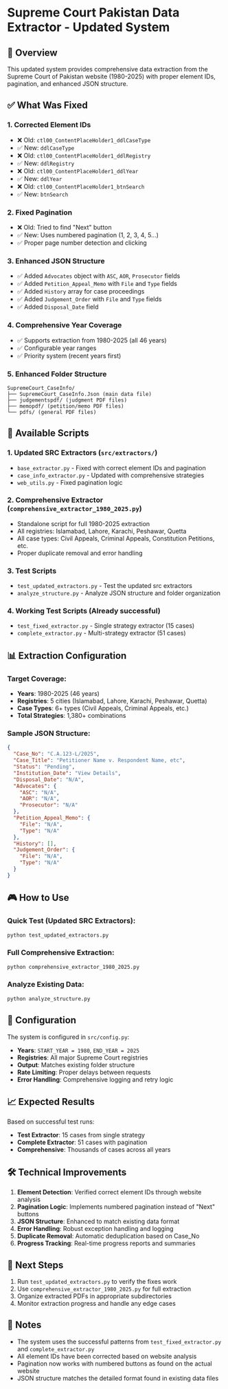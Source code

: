 # Supreme Court Pakistan Data Extractor - Updated System

## 🎯 Overview
This updated system provides comprehensive data extraction from the Supreme Court of Pakistan website (1980-2025) with proper element IDs, pagination, and enhanced JSON structure.

## ✅ What Was Fixed

### 1. **Corrected Element IDs**
- ❌ Old: `ctl00_ContentPlaceHolder1_ddlCaseType`
- ✅ New: `ddlCaseType`
- ❌ Old: `ctl00_ContentPlaceHolder1_ddlRegistry` 
- ✅ New: `ddlRegistry`
- ❌ Old: `ctl00_ContentPlaceHolder1_ddlYear`
- ✅ New: `ddlYear`
- ❌ Old: `ctl00_ContentPlaceHolder1_btnSearch`
- ✅ New: `btnSearch`

### 2. **Fixed Pagination**
- ❌ Old: Tried to find "Next" button
- ✅ New: Uses numbered pagination (1, 2, 3, 4, 5...)
- ✅ Proper page number detection and clicking

### 3. **Enhanced JSON Structure**
- ✅ Added `Advocates` object with `ASC`, `AOR`, `Prosecutor` fields
- ✅ Added `Petition_Appeal_Memo` with `File` and `Type` fields  
- ✅ Added `History` array for case proceedings
- ✅ Added `Judgement_Order` with `File` and `Type` fields
- ✅ Added `Disposal_Date` field

### 4. **Comprehensive Year Coverage**
- ✅ Supports extraction from 1980-2025 (all 46 years)
- ✅ Configurable year ranges
- ✅ Priority system (recent years first)

### 5. **Enhanced Folder Structure**
```
SupremeCourt_CaseInfo/
├── SupremeCourt_CaseInfo.Json (main data file)
├── judgementspdf/ (judgment PDF files)
├── memopdf/ (petition/memo PDF files)
└── pdfs/ (general PDF files)
```

## 🚀 Available Scripts

### 1. **Updated SRC Extractors** (`src/extractors/`)
- `base_extractor.py` - Fixed with correct element IDs and pagination
- `case_info_extractor.py` - Updated with comprehensive strategies
- `web_utils.py` - Fixed pagination logic

### 2. **Comprehensive Extractor** (`comprehensive_extractor_1980_2025.py`)
- Standalone script for full 1980-2025 extraction
- All registries: Islamabad, Lahore, Karachi, Peshawar, Quetta
- All case types: Civil Appeals, Criminal Appeals, Constitution Petitions, etc.
- Proper duplicate removal and error handling

### 3. **Test Scripts**
- `test_updated_extractors.py` - Test the updated src extractors
- `analyze_structure.py` - Analyze JSON structure and folder organization

### 4. **Working Test Scripts** (Already successful)
- `test_fixed_extractor.py` - Single strategy extractor (15 cases)
- `complete_extractor.py` - Multi-strategy extractor (51 cases)

## 📊 Extraction Configuration

### Target Coverage:
- **Years**: 1980-2025 (46 years)
- **Registries**: 5 cities (Islamabad, Lahore, Karachi, Peshawar, Quetta)
- **Case Types**: 6+ types (Civil Appeals, Criminal Appeals, etc.)
- **Total Strategies**: 1,380+ combinations

### Sample JSON Structure:
```json
{
  "Case_No": "C.A.123-L/2025",
  "Case_Title": "Petitioner Name v. Respondent Name, etc",
  "Status": "Pending",
  "Institution_Date": "View Details",
  "Disposal_Date": "N/A",
  "Advocates": {
    "ASC": "N/A",
    "AOR": "N/A", 
    "Prosecutor": "N/A"
  },
  "Petition_Appeal_Memo": {
    "File": "N/A",
    "Type": "N/A"
  },
  "History": [],
  "Judgement_Order": {
    "File": "N/A",
    "Type": "N/A"
  }
}
```

## 🎮 How to Use

### Quick Test (Updated SRC Extractors):
```bash
python test_updated_extractors.py
```

### Full Comprehensive Extraction:
```bash
python comprehensive_extractor_1980_2025.py
```

### Analyze Existing Data:
```bash
python analyze_structure.py
```

## 🔧 Configuration

The system is configured in `src/config.py`:

- **Years**: `START_YEAR = 1980`, `END_YEAR = 2025`
- **Registries**: All major Supreme Court registries
- **Output**: Matches existing folder structure
- **Rate Limiting**: Proper delays between requests
- **Error Handling**: Comprehensive logging and retry logic

## 📈 Expected Results

Based on successful test runs:
- **Test Extractor**: 15 cases from single strategy
- **Complete Extractor**: 51 cases with pagination
- **Comprehensive**: Thousands of cases across all years

## 🛠️ Technical Improvements

1. **Element Detection**: Verified correct element IDs through website analysis
2. **Pagination Logic**: Implements numbered pagination instead of "Next" buttons  
3. **JSON Structure**: Enhanced to match existing data format
4. **Error Handling**: Robust exception handling and logging
5. **Duplicate Removal**: Automatic deduplication based on Case_No
6. **Progress Tracking**: Real-time progress reports and summaries

## 🎯 Next Steps

1. Run `test_updated_extractors.py` to verify the fixes work
2. Use `comprehensive_extractor_1980_2025.py` for full extraction
3. Organize extracted PDFs in appropriate subdirectories
4. Monitor extraction progress and handle any edge cases

## 📝 Notes

- The system uses the successful patterns from `test_fixed_extractor.py` and `complete_extractor.py`
- All element IDs have been corrected based on website analysis
- Pagination now works with numbered buttons as found on the actual website
- JSON structure matches the detailed format found in existing data files